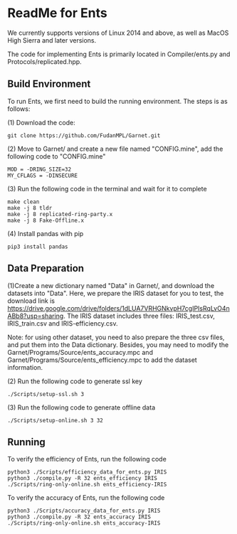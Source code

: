 # ReadMe for Ents

We   currently supports versions of Linux 2014 and above, as well as MacOS High Sierra and later versions.

The code for implementing Ents is primarily located in Compiler/ents.py and Protocols/replicated.hpp.

## Build Environment

To run Ents, we first need to build the running environment. The steps is as follows:

(1) Download the code:

```
git clone https://github.com/FudanMPL/Garnet.git
```

(2) Move to Garnet/ and create a new file named "CONFIG.mine",  add the following code to "CONFIG.mine"

```
MOD = -DRING_SIZE=32
MY_CFLAGS = -DINSECURE
```

(3) Run the following code in the terminal and wait for it to complete

```
make clean
make -j 8 tldr
make -j 8 replicated-ring-party.x
make -j 8 Fake-Offline.x
```

(4) Install pandas with pip

```
pip3 install pandas
```



## Data Preparation

 (1)Create a new dictionary named "Data" in Garnet/, and download the datasets into "Data". Here, we prepare the IRIS dataset for you to test, the download link is https://drive.google.com/drive/folders/1dLUA7VRHGNkvpH7cgIPIsRqLvO4nABb8?usp=sharing. The IRIS dataset includes three files: IRIS_test.csv, IRIS_train.csv and IRIS-efficiency.csv.

Note: for using other dataset, you need to also prepare the three csv files, and put them into the Data dictionary. Besides, you may need to modify the Garnet/Programs/Source/ents_accuracy.mpc and Garnet/Programs/Source/ents_efficiency.mpc to add the dataset information.

(2) Run the following code to generate ssl key

```
./Scripts/setup-ssl.sh 3
```

(3) Run the following code to generate offline data

```
./Scripts/setup-online.sh 3 32
```



## Running



To verify the efficiency of Ents, run the following code

```
python3 ./Scripts/efficiency_data_for_ents.py IRIS
python3 ./compile.py -R 32 ents_efficiency IRIS
./Scripts/ring-only-online.sh ents_efficiency-IRIS
```

To verify the accuracy of Ents, run the following code

```
python3 ./Scripts/accuracy_data_for_ents.py IRIS
python3 ./compile.py -R 32 ents_accuracy IRIS
./Scripts/ring-only-online.sh ents_accuracy-IRIS
```



